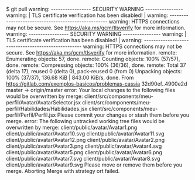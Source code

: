$ git pull
warning: ----------------- SECURITY WARNING ----------------
warning: | TLS certificate verification has been disabled! |
warning: ---------------------------------------------------
warning: HTTPS connections may not be secure. See https://aka.ms/gcm/tlsverify for more information.
warning: ----------------- SECURITY WARNING ----------------
warning: | TLS certificate verification has been disabled! |
warning: ---------------------------------------------------
warning: HTTPS connections may not be secure. See https://aka.ms/gcm/tlsverify for more information.
remote: Enumerating objects: 57, done.
remote: Counting objects: 100% (57/57), done.
remote: Compressing objects: 100% (36/36), done.
remote: Total 37 (delta 17), reused 0 (delta 0), pack-reused 0 (from 0)
Unpacking objects: 100% (37/37), 136.68 KiB | 843.00 KiB/s, done.
From https://gitlab.com/exemplos-basicos/problemas-cassia
   32d90ef..4900e2d  master     -> origin/master
error: Your local changes to the following files would be overwritten by merge:
        client/src/components/meu-perfil/Avatar/AvatarSelector.jsx
        client/src/components/meu-perfil/Habilidades/Habilidades.jsx
        client/src/components/meu-perfil/Perfil/Perfil.jsx
Please commit your changes or stash them before you merge.
error: The following untracked working tree files would be overwritten by merge:
        client/public/avatar/Avatar1.png
        client/public/avatar/Avatar10.svg
        client/public/avatar/Avatar11.svg
        client/public/avatar/Avatar12.png
        client/public/avatar/Avatar2.png
        client/public/avatar/Avatar3.png
        client/public/avatar/Avatar4.svg
        client/public/avatar/Avatar5.png
        client/public/avatar/Avatar6.png
        client/public/avatar/Avatar7.svg
        client/public/avatar/Avatar8.svg
        client/public/avatar/Avatar9.svg
Please move or remove them before you merge.
Aborting
Merge with strategy ort failed.

